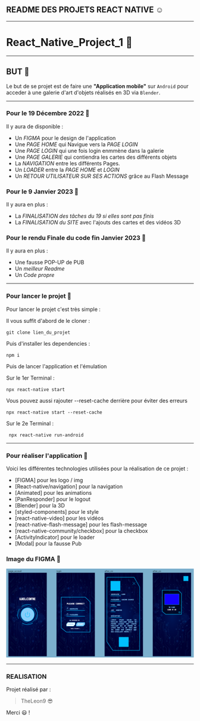## README DES PROJETS REACT NATIVE :relaxed:

--------------------------

# React_Native_Project_1 :wave:

--------------------------

## BUT :raised_eyebrow:

Le but de se projet est de faire une **"Application mobile"** sur `Android` pour acceder à une galerie d'art d'objets réalisés en 3D via `Blender`.

--------------------------

### Pour le 19 Décembre 2022 :mechanical_arm:

Il y aura de disponible :
- Un *FIGMA* pour le design de l'application 
- Une *PAGE HOME* qui Navigue vers la *PAGE LOGIN* 
- Une *PAGE LOGIN* qui une fois login enmmène dans la galerie 
- Une *PAGE GALERIE* qui contiendra les cartes des différents objets 
- La *NAVIGATION* entre les différents Pages. 
- Un *LOADER* entre la *PAGE HOME* et *LOGIN*
- Un *RETOUR UTILISATEUR SUR SES ACTIONS* grâce au Flash Message

### Pour le 9 Janvier 2023 :muscle:

Il y aura en plus :
- La *FINALISATION des tâches du 19 si elles sont pas finis*  
- La *FINALISATION du SITE* avec l'ajouts des cartes et des vidéos 3D

### Pour le rendu Finale du code fin Janvier 2023 :handshake:

Il y aura en plus :
- Une fausse POP-UP de PUB
- Un *meilleur Readme*
- Un *Code propre*

--------------------------

### Pour lancer le projet :thinking:

Pour lancer le projet c'est très simple :

Il vous suffit d'abord de le cloner :
```
git clone lien_du_projet
```

Puis d'installer les dependencies :
```
npm i
```

Puis de lancer l'application et l'émulation

Sur le 1er Terminal :
```
npx react-native start
```
Vous pouvez aussi rajouter --reset-cache derrière pour éviter des erreurs
```
npx react-native start --reset-cache
```

Sur le  2e Terminal :
```
 npx react-native run-android
```

--------------------------

### Pour réaliser l'application :exploding_head:

Voici les différentes technologies utilisées pour la réalisation de ce projet :
* [FIGMA] pour les logo / img
* [React-native/navigation] pour la navigation
* [Animated] pour les animations
* [PanResponder] pour le logout
* [Blender] pour la 3D
* [styled-components]  pour le style
* [react-native-video] pour les vidéos
* [react-native-flash-message] pour les flash-message
* [react-native-community/checkbox] pour la checkbox
* [ActivityIndicator] pour le loader
* [Modal] pour la fausse Pub

### Image du FIGMA :eyes:	

![This is an image](./React_Native_Project_1/assets//img/figma.PNG)

--------------------------

### REALISATION

Projet réalisé par :

> TheLeon9 :sunglasses:

Merci :smiley: !